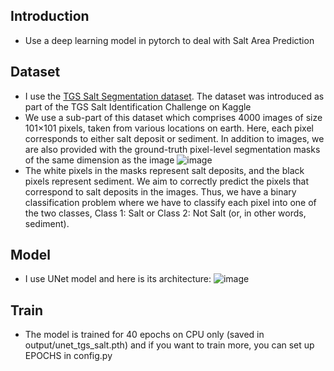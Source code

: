 ## Introduction 
- Use a deep learning model in pytorch to deal with Salt Area Prediction
## Dataset
- I use the [TGS Salt Segmentation dataset](https://www.kaggle.com/c/tgs-salt-identification-challenge). The dataset was introduced as part of the TGS Salt Identification Challenge on Kaggle
- We use a sub-part of this dataset which comprises 4000 images of size 101×101 pixels, taken from various locations on earth. Here, each pixel corresponds to either salt deposit or sediment. In addition to images, we are also provided with the ground-truth pixel-level segmentation masks of the same dimension as the image
![image](https://github.com/vuniem131104/UNet-in-Salt-Area-Prediction/assets/124224840/afbb71e5-2b3d-4ea4-8913-18e1798e278a)
- The white pixels in the masks represent salt deposits, and the black pixels represent sediment. We aim to correctly predict the pixels that correspond to salt deposits in the images. Thus, we have a binary classification problem where we have to classify each pixel into one of the two classes, Class 1: Salt or Class 2: Not Salt (or, in other words, sediment).
## Model
- I use UNet model and here is its architecture:
  ![image](https://github.com/vuniem131104/UNet-in-Salt-Area-Prediction/assets/124224840/bfd3cea6-9ef8-4091-92ed-096b645abd68)
## Train
- The model is trained for 40 epochs on CPU only (saved in output/unet_tgs_salt.pth) and if you want to train more, you can set up EPOCHS in config.py
